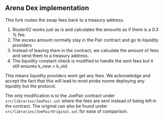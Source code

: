 ## Arena Dex implementation
This fork routes the swap fees back to a treasury address.
1. Router02 works just as is and calculates the amounts as if there is a 0.3 % fee.
2. The excess amount normally stay in the Pair contract and go to liquidity providers
3. Instead of leaving them in the contract, we calculate the amount of fees and send them to a treasury address. 
4. The liquidity constant check is modified to handle the sent fees but it still ensures k_new > k_old. 

This means liquidity providers wont get any fees. We acknowledge and accept the fact that this will lead to most probs noone deploying any liquidity but the protocol. 


The only modification is to the JoePair contract under `src/libraries/JoePair.sol` where the fees are sent instead of being left in the contract. The original can also be found under  `src/libraries/JoePairOriginal.sol` for ease of comparison.